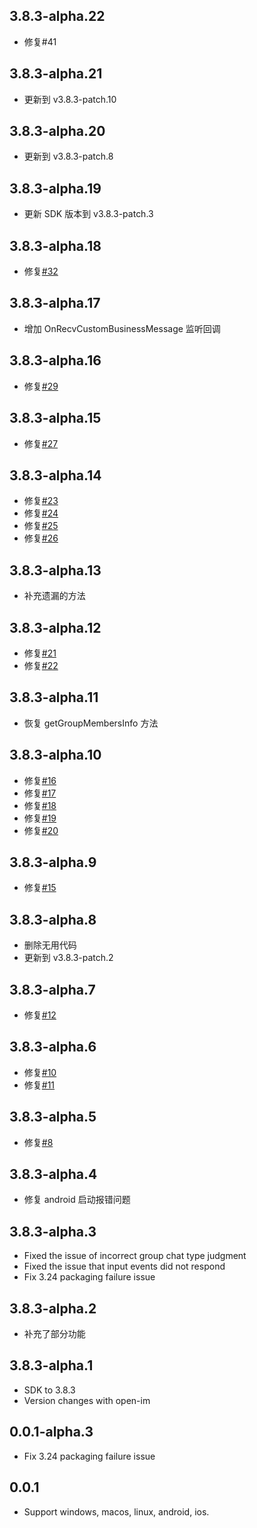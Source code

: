 ## 3.8.3-alpha.22

- 修复#41

## 3.8.3-alpha.21

- 更新到 v3.8.3-patch.10

## 3.8.3-alpha.20

- 更新到 v3.8.3-patch.8

## 3.8.3-alpha.19

- 更新 SDK 版本到 v3.8.3-patch.3

## 3.8.3-alpha.18

- 修复[#32](https://github.com/Spicely/flutter_openim_sdk_ffi/issues/32)

## 3.8.3-alpha.17

- 增加 OnRecvCustomBusinessMessage 监听回调

## 3.8.3-alpha.16

- 修复[#29](https://github.com/Spicely/flutter_openim_sdk_ffi/issues/29)

## 3.8.3-alpha.15

- 修复[#27](https://github.com/Spicely/flutter_openim_sdk_ffi/issues/27)

## 3.8.3-alpha.14

- 修复[#23](https://github.com/Spicely/flutter_openim_sdk_ffi/issues/23)
- 修复[#24](https://github.com/Spicely/flutter_openim_sdk_ffi/issues/24)
- 修复[#25](https://github.com/Spicely/flutter_openim_sdk_ffi/issues/25)
- 修复[#26](https://github.com/Spicely/flutter_openim_sdk_ffi/issues/26)

## 3.8.3-alpha.13

- 补充遗漏的方法

## 3.8.3-alpha.12

- 修复[#21](https://github.com/Spicely/flutter_openim_sdk_ffi/issues/21)
- 修复[#22](https://github.com/Spicely/flutter_openim_sdk_ffi/issues/22)

## 3.8.3-alpha.11

- 恢复 getGroupMembersInfo 方法

## 3.8.3-alpha.10

- 修复[#16](https://github.com/Spicely/flutter_openim_sdk_ffi/issues/16)
- 修复[#17](https://github.com/Spicely/flutter_openim_sdk_ffi/issues/17)
- 修复[#18](https://github.com/Spicely/flutter_openim_sdk_ffi/issues/18)
- 修复[#19](https://github.com/Spicely/flutter_openim_sdk_ffi/issues/19)
- 修复[#20](https://github.com/Spicely/flutter_openim_sdk_ffi/issues/20)

## 3.8.3-alpha.9

- 修复[#15](https://github.com/Spicely/flutter_openim_sdk_ffi/issues/15)

## 3.8.3-alpha.8

- 删除无用代码
- 更新到 v3.8.3-patch.2

## 3.8.3-alpha.7

- 修复[#12](https://github.com/Spicely/flutter_openim_sdk_ffi/issues/12)

## 3.8.3-alpha.6

- 修复[#10](https://github.com/Spicely/flutter_openim_sdk_ffi/issues/10)
- 修复[#11](https://github.com/Spicely/flutter_openim_sdk_ffi/issues/11)

## 3.8.3-alpha.5

- 修复[#8](https://github.com/Spicely/flutter_openim_sdk_ffi/issues/8)

## 3.8.3-alpha.4

- 修复 android 启动报错问题

## 3.8.3-alpha.3

- Fixed the issue of incorrect group chat type judgment
- Fixed the issue that input events did not respond
- Fix 3.24 packaging failure issue

## 3.8.3-alpha.2

- 补充了部分功能

## 3.8.3-alpha.1

- SDK to 3.8.3
- Version changes with open-im

## 0.0.1-alpha.3

- Fix 3.24 packaging failure issue

## 0.0.1

- Support windows, macos, linux, android, ios.
